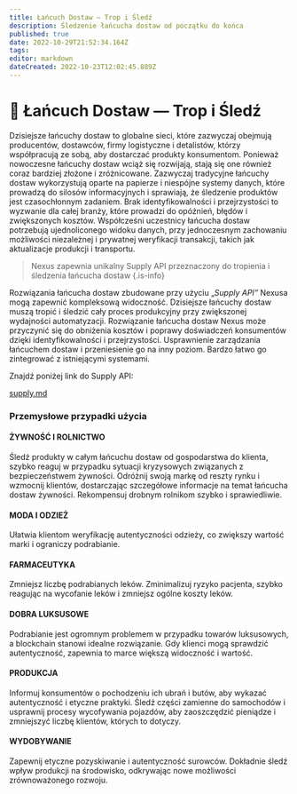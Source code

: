 ```yaml
---
title: Łańcuch Dostaw — Trop i Śledź
description: Śledzenie łańcucha dostaw od początku do końca
published: true
date: 2022-10-29T21:52:34.164Z
tags: 
editor: markdown
dateCreated: 2022-10-23T12:02:45.889Z
---
```


# 🚚 Łańcuch Dostaw — Trop i Śledź

Dzisiejsze łańcuchy dostaw to globalne sieci, które zazwyczaj obejmują producentów, dostawców, firmy logistyczne i detalistów, którzy współpracują ze sobą, aby dostarczać produkty konsumentom. Ponieważ nowoczesne łańcuchy dostaw wciąż się rozwijają, stają się one również coraz bardziej złożone i zróżnicowane. Zazwyczaj tradycyjne łańcuchy dostaw wykorzystują oparte na papierze i niespójne systemy danych, które prowadzą do silosów informacyjnych i sprawiają, że śledzenie produktów jest czasochłonnym zadaniem. Brak identyfikowalności i przejrzystości to wyzwanie dla całej branży, które prowadzi do opóźnień, błędów i zwiększonych kosztów. Współcześni uczestnicy łańcucha dostaw potrzebują ujednoliconego widoku danych, przy jednoczesnym zachowaniu możliwości niezależnej i prywatnej weryfikacji transakcji, takich jak aktualizacje produkcji i transportu.


>Nexus zapewnia unikalny Supply API przeznaczony do tropienia i śledzenia łańcucha dostaw
{.is-info}

Rozwiązania łańcucha dostaw zbudowane przy użyciu „_Supply API”_ Nexusa mogą zapewnić kompleksową widoczność. Dzisiejsze łańcuchy dostaw muszą tropić i śledzić cały proces produkcyjny przy zwiększonej wydajności automatyzacji. Rozwiązanie łańcucha dostaw Nexus może przyczynić się do obniżenia kosztów i poprawy doświadczeń konsumentów dzięki identyfikowalności i przejrzystości. Usprawnienie zarządzania łańcuchem dostaw i przeniesienie go na inny poziom. Bardzo łatwo go zintegrować z istniejącymi systemami.

Znajdź poniżej link do Supply API:

[supply.md](../../api/api-overview/tritium-api/supply.md)


### Przemysłowe przypadki użycia

#### ŻYWNOŚĆ I ROLNICTWO <a href="#food_and_agriculture" id="food_and_agriculture"></a>

Śledź produkty w całym łańcuchu dostaw od gospodarstwa do klienta, szybko reaguj w przypadku sytuacji kryzysowych związanych z bezpieczeństwem żywności. Odróżnij swoją markę od reszty rynku i wzmocnij klientów, dostarczając szczegółowe informacje na temat łańcucha dostaw żywności. Rekompensuj drobnym rolnikom szybko i sprawiedliwie.

#### MODA I ODZIEŻ

Ułatwia klientom weryfikację autentyczności odzieży, co zwiększy wartość marki i ograniczy podrabianie.&#x20;

#### FARMACEUTYKA

Zmniejsz liczbę podrabianych leków. Zminimalizuj ryzyko pacjenta, szybko reagując na wycofanie leków i zmniejsz ogólne koszty leków.

#### DOBRA LUKSUSOWE

Podrabianie jest ogromnym problemem w przypadku towarów luksusowych, a blockchain stanowi idealne rozwiązanie. Gdy klienci mogą sprawdzić autentyczność, zapewnia to marce większą widoczność i wartość.&#x20;

#### PRODUKCJA

Informuj konsumentów o pochodzeniu ich ubrań i butów, aby wykazać autentyczność i etyczne praktyki. Śledź części zamienne do samochodów i usprawnij procesy wycofywania pojazdów, aby zaoszczędzić pieniądze i zmniejszyć liczbę klientów, których to dotyczy.

#### WYDOBYWANIE <a href="#wydobycie" id="wydobycie"></a>

Zapewnij etyczne pozyskiwanie i autentyczność surowców. Dokładnie śledź wpływ produkcji na środowisko, odkrywając nowe możliwości zrównoważonego rozwoju.